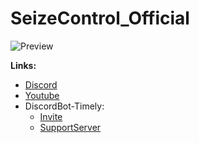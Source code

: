 # SeizeControl_Official

![Preview](https://raw.githubusercontent.com/Zseni-Verified/SeizeControl/main/Saved%20Clip%2020210923162209.png)

**Links:**
* [Discord](https://discord.gg/SXng95f)
* [Youtube](http://bit.ly/Zseni-Youtube)
* DiscordBot-Timely:
  * [Invite](https://discord.com/api/oauth2/authorize?client_id=836198930873057290&permissions=8&scope=bot)
  * [SupportServer](https://discord.gg/E8DnTgMvMW)


